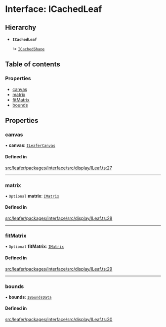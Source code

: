 # Interface: ICachedLeaf

## Hierarchy

- **`ICachedLeaf`**

  ↳ [`ICachedShape`](ICachedShape.md)

## Table of contents

### Properties

- [canvas](ICachedLeaf.md#canvas)
- [matrix](ICachedLeaf.md#matrix)
- [fitMatrix](ICachedLeaf.md#fitmatrix)
- [bounds](ICachedLeaf.md#bounds)

## Properties

### canvas

• **canvas**: [`ILeaferCanvas`](ILeaferCanvas.md)

#### Defined in

[src/leafer/packages/interface/src/display/ILeaf.ts:27](https://github.com/leaferjs/leafer/blob/c0a3cd1f6ba179c1348a90558ab02097cb535d9a/packages/interface/src/display/ILeaf.ts#L27)

___

### matrix

• `Optional` **matrix**: [`IMatrix`](IMatrix.md)

#### Defined in

[src/leafer/packages/interface/src/display/ILeaf.ts:28](https://github.com/leaferjs/leafer/blob/c0a3cd1f6ba179c1348a90558ab02097cb535d9a/packages/interface/src/display/ILeaf.ts#L28)

___

### fitMatrix

• `Optional` **fitMatrix**: [`IMatrix`](IMatrix.md)

#### Defined in

[src/leafer/packages/interface/src/display/ILeaf.ts:29](https://github.com/leaferjs/leafer/blob/c0a3cd1f6ba179c1348a90558ab02097cb535d9a/packages/interface/src/display/ILeaf.ts#L29)

___

### bounds

• **bounds**: [`IBoundsData`](IBoundsData.md)

#### Defined in

[src/leafer/packages/interface/src/display/ILeaf.ts:30](https://github.com/leaferjs/leafer/blob/c0a3cd1f6ba179c1348a90558ab02097cb535d9a/packages/interface/src/display/ILeaf.ts#L30)

